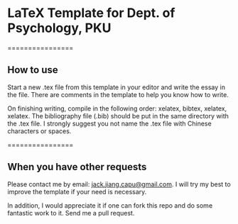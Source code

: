 LaTeX Template for Dept. of Psychology, PKU
================

================
## How to use

Start a new .tex file from this template in your editor and write the essay in the file. There are comments in the template to help you know how to write.

On finishing writing, compile in the following order: xelatex, bibtex, xelatex, xelatex. The bibliography file (.bib) should be put in the same directory with the .tex file. I strongly suggest you not name the .tex file with Chinese characters or spaces. 

================
## When you have other requests

Please contact me by email: jack.jiang.capu@gmail.com. I will try my best to improve the template if your need is necessary.

In addition, I would appreciate it if one can fork this repo and do some fantastic work to it. Send me a pull request.
